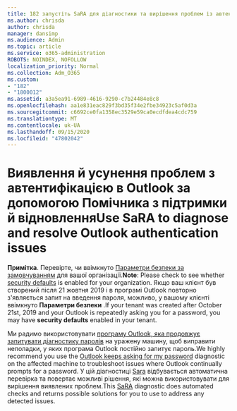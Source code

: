 ```yaml
---
title: 182 запустіть SaRA для діагностики та вирішення проблем із автентифікацією Outlook
ms.author: chrisda
author: chrisda
manager: dansimp
ms.audience: Admin
ms.topic: article
ms.service: o365-administration
ROBOTS: NOINDEX, NOFOLLOW
localization_priority: Normal
ms.collection: Adm_O365
ms.custom:
- "182"
- "1800012"
ms.assetid: a3a5ea91-6989-4616-9290-c7b24484e8c8
ms.openlocfilehash: aa1e831eac829f3bd35f34e2fbe34923c5af0d3a
ms.sourcegitcommit: c6692ce0fa1358ec3529e59ca0ecdfdea4cdc759
ms.translationtype: MT
ms.contentlocale: uk-UA
ms.lasthandoff: 09/15/2020
ms.locfileid: "47802042"
---
```

# <a name="use-sara-to-diagnose-and-resolve-outlook-authentication-issues"></a><span data-ttu-id="d1442-102">Виявлення й усунення проблем з автентифікацією в Outlook за допомогою Помічника з підтримки й відновлення</span><span class="sxs-lookup"><span data-stu-id="d1442-102">Use SaRA to diagnose and resolve Outlook authentication issues</span></span>

<span data-ttu-id="d1442-103">**Примітка**. Перевірте, чи ввімкнуто [Параметри безпеки за замовчуванням](https://aka.ms/securitydefaults) для вашої організації.</span><span class="sxs-lookup"><span data-stu-id="d1442-103">**Note**: Please check to see whether [security defaults](https://aka.ms/securitydefaults) is enabled for your organization.</span></span> <span data-ttu-id="d1442-104">Якщо ваш клієнт був створений після 21 жовтня 2019 і в програмі Outlook повторно з'являється запит на введення пароля, можливо, у вашому клієнті ввімкнуто **Параметри безпеки** .</span><span class="sxs-lookup"><span data-stu-id="d1442-104">If your tenant was created after October 21st, 2019 and your Outlook is repeatedly asking you for a password, you may have **security defaults** enabled in your tenant.</span></span>

<span data-ttu-id="d1442-105">Ми радимо використовувати [програму Outlook, яка продовжує запитувати діагностику паролів](https://aka.ms/SaRA-OutlookPwdPrompt-Alchemy) на уражену машину, щоб виправити неполадки, у яких програма Outlook постійно запитує пароль.</span><span class="sxs-lookup"><span data-stu-id="d1442-105">We highly recommend you use the [Outlook keeps asking for my password](https://aka.ms/SaRA-OutlookPwdPrompt-Alchemy) diagnostic on the affected machine to troubleshoot issues where Outlook continually prompts for a password.</span></span> <span data-ttu-id="d1442-106">У цій діагностиці [Sara](https://diagnostics.office.com/#/) відбувається автоматична перевірка та повертає можливі рішення, які можна використовувати для вирішення виявлених проблем.</span><span class="sxs-lookup"><span data-stu-id="d1442-106">This [SaRA](https://diagnostics.office.com/#/) diagnostic does automated checks and returns possible solutions for you to use to address any detected issues.</span></span>
